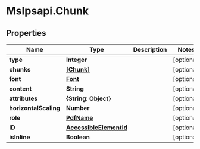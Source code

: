 # Mslpsapi.Chunk

## Properties
Name | Type | Description | Notes
------------ | ------------- | ------------- | -------------
**type** | **Integer** |  | [optional] 
**chunks** | [**[Chunk]**](Chunk.md) |  | [optional] 
**font** | [**Font**](Font.md) |  | [optional] 
**content** | **String** |  | [optional] 
**attributes** | **{String: Object}** |  | [optional] 
**horizontalScaling** | **Number** |  | [optional] 
**role** | [**PdfName**](PdfName.md) |  | [optional] 
**ID** | [**AccessibleElementId**](AccessibleElementId.md) |  | [optional] 
**isInline** | **Boolean** |  | [optional] 


